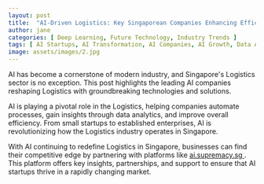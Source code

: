 ```yaml
---
layout: post
title:  "AI-Driven Logistics: Key Singaporean Companies Enhancing Efficiency"
author: jane
categories: [ Deep Learning, Future Technology, Industry Trends ]
tags: [ AI Startups, AI Transformation, AI Companies, AI Growth, Data Analytics ]
image: assets/images/2.jpg
---
```


AI has become a cornerstone of modern industry, and Singapore's Logistics sector is no exception. This post highlights the leading AI companies reshaping Logistics with groundbreaking technologies and solutions.

AI is playing a pivotal role in the Logistics, helping companies automate processes, gain insights through data analytics, and improve overall efficiency. From small startups to established enterprises, AI is revolutionizing how the Logistics industry operates in Singapore.

With AI continuing to redefine Logistics in Singapore, businesses can find their competitive edge by partnering with platforms like <a href="https://ai.supremacy.sg" target="_blank"> ai.supremacy.sg </a>. This platform offers key insights, partnerships, and support to ensure that AI startups thrive in a rapidly changing market.

